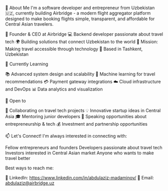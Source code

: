 🚀 About Me
I'm a software developer and entrepreneur from Uzbekistan 🇺🇿, currently building Airbridge - a modern flight aggregator platform designed to make booking flights simple, transparent, and affordable for Central Asian travelers.

🛫 Founder & CEO at Airbridge
💻 Backend developer passionate about travel tech
🌍 Building solutions that connect Uzbekistan to the world
🎯 Mission: Making travel accessible through technology
📍 Based in Tashkent, Uzbekistan


🌱 Currently Learning

📚 Advanced system design and scalability
🤖 Machine learning for travel recommendations
💳 Payment gateway integrations
☁️ Cloud infrastructure and DevOps
📊 Data analytics and visualization

💼 Open to

🤝 Collaborating on travel tech projects
💡 Innovative startup ideas in Central Asia
🎓 Mentoring junior developers
📢 Speaking opportunities about entrepreneurship & tech
💰 Investment and partnership opportunities

📫 Let's Connect!
I'm always interested in connecting with:

Fellow entrepreneurs and founders
Developers passionate about travel tech
Investors interested in Central Asian market
Anyone who wants to make travel better

Best ways to reach me:

💼 LinkedIn: https://www.linkedin.com/in/abdulaziz-madaminov/
📧 Email: abdulaziz@airbridge.uz

